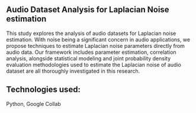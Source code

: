 ## Audio Dataset Analysis for Laplacian Noise estimation
This study explores the analysis of audio datasets for Laplacian noise estimation.
With noise being a significant concern in audio applications, we propose techniques to estimate Laplacian noise parameters directly from audio data.
Our framework includes parameter estimation, correlation analysis, alongside statistical modeling and joint probability density evaluation methodologies used to estimate the Laplacian noise of audio dataset are all thoroughly investigated in this research.

## Technologies used:
Python, Google Collab
